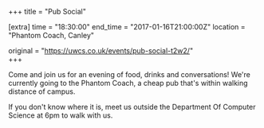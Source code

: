 +++
title = "Pub Social"

[extra]
time = "18:30:00"
end_time = "2017-01-16T21:00:00Z"
location = "Phantom Coach, Canley"

original = "https://uwcs.co.uk/events/pub-social-t2w2/"    
+++

Come and join us for an evening of food, drinks and conversations\! We're currently going to the Phantom Coach, a cheap pub that's within walking distance of campus.

If you don't know where it is, meet us outside the Department Of Computer Science at 6pm to walk with us.

